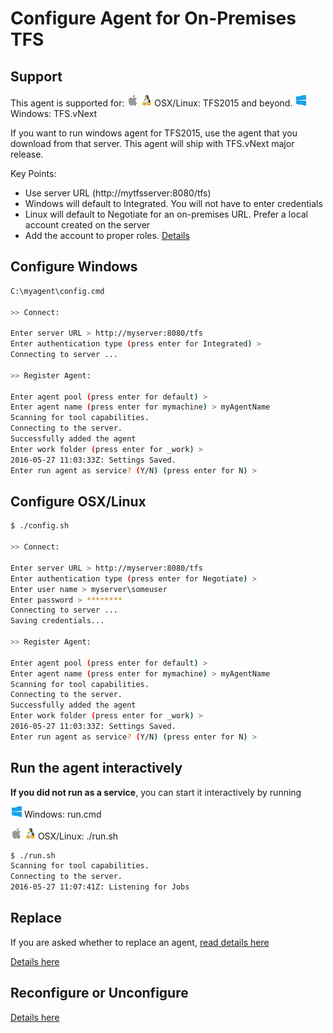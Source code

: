 # Configure Agent for On-Premises TFS

## Support

This agent is supported for:
![osx](../res/apple_sm.png) ![linux](../res/linux_sm.png) OSX/Linux: TFS2015 and beyond.
![win](../res/win_sm.png) Windows: TFS.vNext

If you want to run windows agent for TFS2015, use the agent that you download from that server.  This agent will ship with TFS.vNext major release.

Key Points:  
  - Use server URL (http://mytfsserver:8080/tfs)
  - Windows will default to Integrated.  You will not have to enter credentials
  - Linux will default to Negotiate for an on-premises URL.  Prefer a local account created on the server 
  - Add the account to proper roles.  [Details](roles.md)

## Configure Windows

```bash
C:\myagent\config.cmd

>> Connect:

Enter server URL > http://myserver:8080/tfs
Enter authentication type (press enter for Integrated) > 
Connecting to server ...

>> Register Agent:

Enter agent pool (press enter for default) > 
Enter agent name (press enter for mymachine) > myAgentName
Scanning for tool capabilities.
Connecting to the server.
Successfully added the agent
Enter work folder (press enter for _work) >
2016-05-27 11:03:33Z: Settings Saved.
Enter run agent as service? (Y/N) (press enter for N) >
```

## Configure OSX/Linux

```bash
$ ./config.sh

>> Connect:

Enter server URL > http://myserver:8080/tfs
Enter authentication type (press enter for Negotiate) > 
Enter user name > myserver\someuser
Enter password > ********
Connecting to server ...
Saving credentials...

>> Register Agent:

Enter agent pool (press enter for default) > 
Enter agent name (press enter for mymachine) > myAgentName
Scanning for tool capabilities.
Connecting to the server.
Successfully added the agent
Enter work folder (press enter for _work) >
2016-05-27 11:03:33Z: Settings Saved.
Enter run agent as service? (Y/N) (press enter for N) >
```

## Run the agent interactively

**If you did not run as a service**, you can start it interactively by running

![win](../res/win_sm.png) Windows: run.cmd  

![osx](../res/apple_sm.png) ![linux](../res/linux_sm.png) OSX/Linux: ./run.sh

```bash
$ ./run.sh 
Scanning for tool capabilities.
Connecting to the server.
2016-05-27 11:07:41Z: Listening for Jobs
```

## Replace

If you are asked whether to replace an agent, [read details here](moreconfig.md)

[Details here](moreconfig.md)

## Reconfigure or Unconfigure

[Details here](moreconfig.md)


